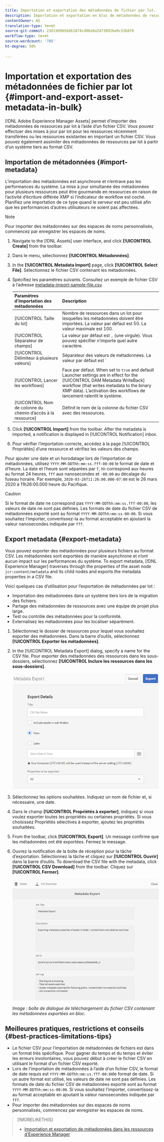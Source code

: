 ```yaml
---
title: Importation et exportation des métadonnées de fichier par lot.
description: Importation et exportation en bloc de métadonnées de ressources numériques.
contentOwner: AG
translation-type: tm+mt
source-git-commit: 23d19d9656d61874cd00a9a2473092be0c53b8f8
workflow-type: tm+mt
source-wordcount: '785'
ht-degree: 50%

---
```



# Importation et exportation des métadonnées de fichier par lot   {#import-and-export-asset-metadata-in-bulk}

[!DNL Adobe Experience Manager Assets] permet d’importer des métadonnées de ressources par lot à l’aide d’un fichier CSV. Vous pouvez effectuer des mises à jour par lot pour les ressources récemment transférées ou les ressources existantes en important un fichier CSV. Vous pouvez également assimiler des métadonnées de ressources par lot à partir d’un système tiers au format CSV.

## Importation de métadonnées   {#import-metadata}

L’importation des métadonnées est asynchrone et n’entrave pas les performances du système. La mise à jour simultanée des métadonnées pour plusieurs ressources peut être gourmande en ressources en raison de l’activité d’écriture différée XMP si l’indicateur de workflow est coché. Planifiez une importation de ce type quand le serveur est peu utilisé afin que les performances d’autres utilisateurs ne soient pas affectées.

>[!NOTE]
>
>Pour importer des métadonnées sur des espaces de noms personnalisés, commencez par enregistrer les espaces de noms.

1. Navigate to the [!DNL Assets] user interface, and click **[!UICONTROL Create]** from the toolbar.
1. Dans le menu, sélectionnez **[!UICONTROL Métadonnées]**.
1. In the **[!UICONTROL Metadata Import]** page, click **[!UICONTROL Select File]**. Sélectionnez le fichier CSV contenant les métadonnées.
1. Spécifiez les paramètres suivants. Consultez un exemple de fichier CSV à l’adresse [metadata-import-sample-file.csv](assets/metadata-import-sample-file.csv).

   | Paramètres d’importation des métadonnées | Description |
   |:---|:---|
   | [!UICONTROL Taille du lot] | Nombre de ressources dans un lot pour lesquelles les métadonnées doivent être importées. La valeur par défaut est 50. La valeur maximale est 100. |
   | [!UICONTROL Séparateur de champs] | La valeur par défaut est `,` (une virgule). Vous pouvez spécifier n’importe quel autre caractère. |
   | [!UICONTROL Délimiteur à plusieurs valeurs] | Séparateur des valeurs de métadonnées. La valeur par défaut est `|`. |
   | [!UICONTROL Lancer les workflows] | Faux par défaut. When set to `true` and default Launcher settings are in effect for the [!UICONTROL DAM Metadata WriteBack] workflow (that writes metadata to the binary XMP data). L’activation des workflows de lancement ralentit le système. |
   | [!UICONTROL Nom de colonne du chemin d’accès à la ressource] | Définit le nom de la colonne du fichier CSV avec des ressources. |

1. Click **[!UICONTROL Import]** from the toolbar. After the metadata is imported, a notification is displayed in [!UICONTROL Notification] inbox.

1. Pour vérifier l’importation correcte, accédez à la page [!UICONTROL Propriétés] d’une ressource et vérifiez les valeurs des champs.

Pour ajouter une date et un horodatage lors de l’importation de métadonnées, utilisez `YYYY-MM-DDThh:mm:ss.fff-00:00` le format de date et d’heure. La date et l’heure sont séparées par `T`, `hh` correspond aux heures au format 24 heures, `fff` aux nanosecondes et `-00:00` au décalage du fuseau horaire. Par exemple, `2020-03-26T11:26:00.000-07:00` est le 26 mars 2020 à 11h26:00.000 heure du Pacifique.

>[!CAUTION]
>
>Si le format de date ne correspond pas `YYYY-MM-DDThh:mm:ss.fff-00:00`, les valeurs de date ne sont pas définies. Les formats de date du fichier CSV de métadonnées exporté sont au format `YYYY-MM-DDThh:mm:ss-00:00`. Si vous souhaitez l’importer, convertissez-la au format acceptable en ajoutant la valeur nanosecondes indiquée par `fff`.

## Export metadata {#export-metadata}

Vous pouvez exporter des métadonnées pour plusieurs fichiers au format CSV. Les métadonnées sont exportées de manière asynchrone et n’ont aucun impact sur les performances du système. To export metadata, [!DNL Experience Manager] traverses through the properties of the asset node `jcr:content/metadata` and its child nodes and exports the metadata properties in a CSV file.

Voici quelques cas d’utilisation pour l’exportation de métadonnées par lot :

* Importation des métadonnées dans un système tiers lors de la migration des fichiers.
* Partage des métadonnées de ressources avec une équipe de projet plus large.
* Test ou contrôle des métadonnées pour la conformité.
* Externalisez les métadonnées pour les localiser séparément.

1. Sélectionnez le dossier de ressources pour lequel vous souhaitez exporter des métadonnées. Dans la barre d’outils, sélectionnez **[!UICONTROL Exporter les métadonnées]**.

1. In the [!UICONTROL Metadata Export] dialog, specify a name for the CSV file. Pour exporter des métadonnées des ressources dans les sous-dossiers, sélectionnez **[!UICONTROL Inclure les ressources dans les sous-dossiers]**.

   ![Interface et options d’exportation des métadonnées de toutes les ressources dans un dossier](assets/export_metadata_page.png "Interface et options d’exportation des métadonnées de toutes les ressources dans un dossier")

1. Sélectionnez les options souhaitées. Indiquez un nom de fichier et, si nécessaire, une date.

1. Dans le champ **[!UICONTROL Propriétés à exporter]**, indiquez si vous voulez exporter toutes les propriétés ou certaines propriétés. Si vous choisissez Propriétés sélectives à exporter, ajoutez les propriétés souhaitées.

1. From the toolbar, click **[!UICONTROL Export]**. Un message confirme que les métadonnées ont été exportées. Fermez le message.

1. Ouvrez la notification de la boîte de réception pour la tâche d’exportation. Sélectionnez la tâche et cliquez sur **[!UICONTROL Ouvrir]** dans la barre d’outils. To download the CSV file with the metadata, click **[!UICONTROL CSV Download]** from the toolbar. Cliquez sur **[!UICONTROL Fermer]**.

   ![Boîte de dialogue de téléchargement du fichier CSV contenant les métadonnées exportées en bloc](assets/csv_download.png)

   *Image : boîte de dialogue de téléchargement du fichier CSV contenant les métadonnées exportées en bloc.*

## Meilleures pratiques, restrictions et conseils {#best-practices-limitations-tips}

* Le fichier CSV pour l’importation de métadonnées de fichiers est dans un format très spécifique. Pour gagner du temps et du temps et éviter les erreurs involontaires, vous pouvez début à créer le fichier CSV en utilisant le format d’un fichier CSV exporté.
* Lors de l’importation de métadonnées à l’aide d’un fichier CSV, le format de date requis est `YYYY-MM-DDThh:mm:ss.fff-00:00`le format de date. Si un autre format est utilisé, les valeurs de date ne sont pas définies. Les formats de date du fichier CSV de métadonnées exporté sont au format `YYYY-MM-DDThh:mm:ss-00:00`. Si vous souhaitez l’importer, convertissez-la au format acceptable en ajoutant la valeur nanosecondes indiquée par `fff`.
* Pour importer des métadonnées sur des espaces de noms personnalisés, commencez par enregistrer les espaces de noms.

>[!MORELIKETHIS]
>
>* [Importation et exportation de métadonnées dans les ressources d’Experience Manager](https://docs.adobe.com/content/help/en/experience-manager-learn/assets/metadata/metadata-import-feature-video-use.html)

